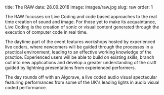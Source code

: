 title: The RAW
date: 28.09.2018
image: images/raw.jpg
slug: raw
order: 1

The RAW focusses on Live Coding and code based approaches to the real time creation of sound and image. For those yet to make its acquaintance, Live Coding is the creation of sonic or visual content generated through the execution of computer code in real time.

The daytime part of the event features workshops hosted by experienced live coders, where newcomers will be guided through the processes in a practical environment, leading to an effective working knowledge of the practice. Experienced users will be able to build on existing skills, branch out into new applications and develop a greater understanding of the craft guided by lightning presentations from experienced performers.

The day rounds off with an Algorave, a live coded audio visual spectacular featuring performances from some of the UK's leading lights in audio visual coded performance.
